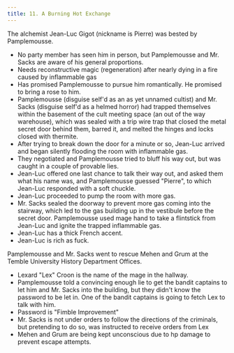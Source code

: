 ```yaml
---
title: 11. A Burning Hot Exchange
---
```

The alchemist Jean-Luc Gigot (nickname is Pierre) was bested by Pamplemousse.

- No party member has seen him in person, but Pamplemousse and Mr. Sacks are aware of his general proportions.
- Needs reconstructive magic (regeneration) after nearly dying in a fire caused by inflammable gas
- Has promised Pamplemousse to pursue him romantically. He promised to bring a rose to him.
- Pamplemousse (disguise self'd as an as yet unnamed cultist) and Mr. Sacks (disguise self'd as a helmed horror) had trapped themselves within the basement of the cult meeting space (an out of the way warehouse), which was sealed with a trip wire trap that closed the metal secret door behind them, barred it, and melted the hinges and locks closed with thermite.
- After trying to break down the door for a minute or so, Jean-Luc arrived and began silently flooding the room with inflammable gas.
- They negotiated and Pamplemousse tried to bluff his way out, but was caught in a couple of provable lies.
- Jean-Luc offered one last chance to talk their way out, and asked them what his name was, and Pamplemousse guessed "Pierre", to which Jean-Luc responded with a soft chuckle.
- Jean-Luc proceeded to pump the room with more gas.
- Mr. Sacks sealed the doorway to prevent more gas coming into the stairway, which led to the gas building up in the vestibule before the secret door. Pamplemousse used mage hand to take a flintstick from Jean-Luc and ignite the trapped inflammable gas.
- Jean-Luc has a thick French accent.
- Jean-Luc is rich as fuck.

Pamplemousse and Mr. Sacks went to rescue Mehen and Grum at the Temble University History Department Offices.

- Lexard "Lex" Croon is the name of the mage in the hallway.
- Pamplemousse told a convincing enough lie to get the bandit captains to let him and Mr. Sacks into the building, but they didn't know the password to be let in. One of the bandit captains is going to fetch Lex to talk with him.
- Password is "Fimble Improvement"
- Mr. Sacks is not under orders to follow the directions of the criminals, but pretending to do so, was instructed to receive orders from Lex
- Mehen and Grum are being kept unconscious due to hp damage to prevent escape attempts.